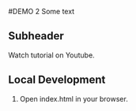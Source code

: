 #DEMO 2
Some text

##  Subheader

Watch tutorial on Youtube.

## Local Development

1. Open index.html in your browser.
